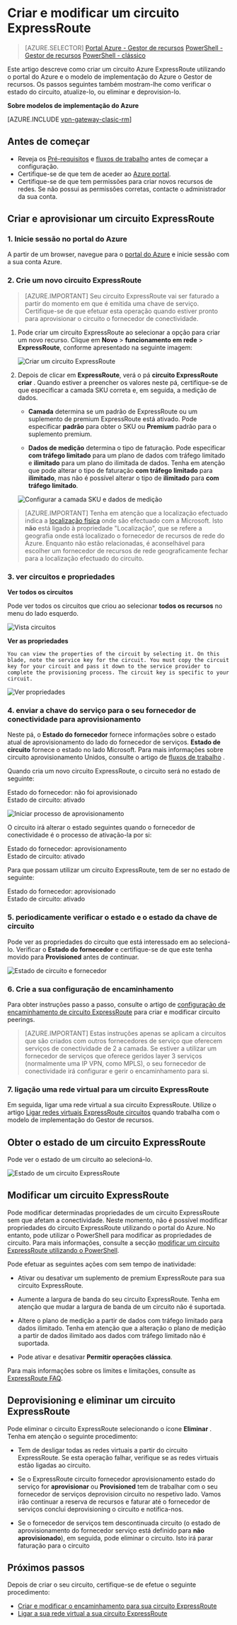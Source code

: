 <properties
   pageTitle="Criar e modificar um circuito ExpressRoute utilizando o Gestor de recursos e o portal do Azure | Microsoft Azure"
   description="Este artigo descreve como criar, aprovisionar, certifique-se, atualizar, eliminar e deprovision um circuito ExpressRoute."
   documentationCenter="na"
   services="expressroute"
   authors="cherylmc"
   manager="carmonm"
   editor=""
   tags="azure-resource-manager"/>
<tags
   ms.service="expressroute"
   ms.devlang="na"
   ms.topic="article"
   ms.tgt_pltfrm="na"
   ms.workload="infrastructure-services"
   ms.date="10/10/2016"
   ms.author="cherylmc"/>

# <a name="create-and-modify-an-expressroute-circuit"></a>Criar e modificar um circuito ExpressRoute

> [AZURE.SELECTOR]
[Portal Azure - Gestor de recursos](expressroute-howto-circuit-portal-resource-manager.md)
[PowerShell - Gestor de recursos](expressroute-howto-circuit-arm.md)
[PowerShell - clássico](expressroute-howto-circuit-classic.md)

Este artigo descreve como criar um circuito Azure ExpressRoute utilizando o portal do Azure e o modelo de implementação do Azure o Gestor de recursos. Os passos seguintes também mostram-lhe como verificar o estado do circuito, atualize-lo, ou eliminar e deprovision-lo.

**Sobre modelos de implementação do Azure**

[AZURE.INCLUDE [vpn-gateway-clasic-rm](../../includes/vpn-gateway-classic-rm-include.md)] 


## <a name="before-you-begin"></a>Antes de começar


- Reveja os [Pré-requisitos](expressroute-prerequisites.md) e [fluxos de trabalho](expressroute-workflows.md) antes de começar a configuração.
- Certifique-se de que tem de aceder ao [Azure portal](https://portal.azure.com).
- Certifique-se de que tem permissões para criar novos recursos de redes. Se não possui as permissões corretas, contacte o administrador da sua conta.

## <a name="create-and-provision-an-expressroute-circuit"></a>Criar e aprovisionar um circuito ExpressRoute

### <a name="1-sign-in-to-the-azure-portal"></a>1. Inicie sessão no portal do Azure

A partir de um browser, navegue para o [portal do Azure](http://portal.azure.com) e inicie sessão com a sua conta Azure.

### <a name="2-create-a-new-expressroute-circuit"></a>2. Crie um novo circuito ExpressRoute

>[AZURE.IMPORTANT] Seu circuito ExpressRoute vai ser faturado a partir do momento em que é emitida uma chave de serviço. Certifique-se de que efetuar esta operação quando estiver pronto para aprovisionar o circuito o fornecedor de conectividade.

1. Pode criar um circuito ExpressRoute ao selecionar a opção para criar um novo recurso. Clique em **Novo** > **funcionamento em rede** > **ExpressRoute**, conforme apresentado na seguinte imagem:

    ![Criar um circuito ExpressRoute](./media/expressroute-howto-circuit-portal-resource-manager/createcircuit1.png)

2. Depois de clicar em **ExpressRoute**, verá o pá **circuito ExpressRoute criar** . Quando estiver a preencher os valores neste pá, certifique-se de que especificar a camada SKU correta e, em seguida, a medição de dados.

    - **Camada** determina se um padrão de ExpressRoute ou um suplemento de premium ExpressRoute está ativado. Pode especificar **padrão** para obter o SKU ou **Premium** padrão para o suplemento premium.

    - **Dados de medição** determina o tipo de faturação. Pode especificar **com tráfego limitado** para um plano de dados com tráfego limitado e **ilimitado** para um plano do ilimitada de dados. Tenha em atenção que pode alterar o tipo de faturação **com tráfego limitado** para **ilimitado**, mas não é possível alterar o tipo de **ilimitado** para **com tráfego limitado**.

    ![Configurar a camada SKU e dados de medição](./media/expressroute-howto-circuit-portal-resource-manager/createcircuit2.png)

>[AZURE.IMPORTANT] Tenha em atenção que a localização efectuado indica a [localização física](expressroute-locations.md) onde são efectuado com a Microsoft. Isto **não** está ligado à propriedade "Localização", que se refere a geografia onde está localizado o fornecedor de recursos de rede do Azure. Enquanto não estão relacionadas, é aconselhável para escolher um fornecedor de recursos de rede geograficamente fechar para a localização efectuado do circuito. 

### <a name="3-view-the-circuits-and-properties"></a>3. ver circuitos e propriedades

**Ver todos os circuitos**

Pode ver todos os circuitos que criou ao selecionar **todos os recursos** no menu do lado esquerdo.
    
![Vista circuitos](./media/expressroute-howto-circuit-portal-resource-manager/listresource.png)

**Ver as propriedades**

    You can view the properties of the circuit by selecting it. On this blade, note the service key for the circuit. You must copy the circuit key for your circuit and pass it down to the service provider to complete the provisioning process. The circuit key is specific to your circuit.

![Ver propriedades](./media/expressroute-howto-circuit-portal-resource-manager/listproperties1.png)


### <a name="4-send-the-service-key-to-your-connectivity-provider-for-provisioning"></a>4. enviar a chave do serviço para o seu fornecedor de conectividade para aprovisionamento

Neste pá, o **Estado do fornecedor** fornece informações sobre o estado atual de aprovisionamento do lado do fornecedor de serviços. **Estado de circuito** fornece o estado no lado Microsoft. Para mais informações sobre circuito aprovisionamento Unidos, consulte o artigo de [fluxos de trabalho](expressroute-workflows.md#expressroute-circuit-provisioning-states) .

Quando cria um novo circuito ExpressRoute, o circuito será no estado de seguinte:

Estado do fornecedor: não foi aprovisionado<BR>
Estado de circuito: ativado

![Iniciar processo de aprovisionamento](./media/expressroute-howto-circuit-portal-resource-manager/viewstatus.png)

O circuito irá alterar o estado seguintes quando o fornecedor de conectividade é o processo de ativação-la por si:

Estado do fornecedor: aprovisionamento<BR>
Estado de circuito: ativado

Para que possam utilizar um circuito ExpressRoute, tem de ser no estado de seguinte:

Estado do fornecedor: aprovisionado<BR>
Estado de circuito: ativado


### <a name="5-periodically-check-the-status-and-the-state-of-the-circuit-key"></a>5. periodicamente verificar o estado e o estado da chave de circuito

Pode ver as propriedades do circuito que está interessado em ao selecioná-lo. Verificar o **Estado do fornecedor** e certifique-se de que este tenha movido para **Provisioned** antes de continuar.


![Estado de circuito e fornecedor](./media/expressroute-howto-circuit-portal-resource-manager/viewstatusprovisioned.png)


### <a name="6-create-your-routing-configuration"></a>6. Crie a sua configuração de encaminhamento

Para obter instruções passo a passo, consulte o artigo de [configuração de encaminhamento de circuito ExpressRoute](expressroute-howto-routing-portal-resource-manager.md) para criar e modificar circuito peerings.

>[AZURE.IMPORTANT] Estas instruções apenas se aplicam a circuitos que são criados com outros fornecedores de serviço que oferecem serviços de conectividade de 2 a camada. Se estiver a utilizar um fornecedor de serviços que oferece geridos layer 3 serviços (normalmente uma IP VPN, como MPLS), o seu fornecedor de conectividade irá configurar e gerir o encaminhamento para si.

### <a name="7-link-a-virtual-network-to-an-expressroute-circuit"></a>7. ligação uma rede virtual para um circuito ExpressRoute

Em seguida, ligar uma rede virtual a sua circuito ExpressRoute. Utilize o artigo [Ligar redes virtuais ExpressRoute circuitos](expressroute-howto-linkvnet-arm.md) quando trabalha com o modelo de implementação do Gestor de recursos.

## <a name="getting-the-status-of-an-expressroute-circuit"></a>Obter o estado de um circuito ExpressRoute

Pode ver o estado de um circuito ao selecioná-lo. 

![Estado de um circuito ExpressRoute](./media/expressroute-howto-circuit-portal-resource-manager/listproperties1.png)


## <a name="modifying-an-expressroute-circuit"></a>Modificar um circuito ExpressRoute

Pode modificar determinadas propriedades de um circuito ExpressRoute sem que afetam a conectividade. Neste momento, não é possível modificar propriedades do circuito ExpressRoute utilizando o portal do Azure. No entanto, pode utilizar o PowerShell para modificar as propriedades de circuito. Para mais informações, consulte a secção [modificar um circuito ExpressRoute utilizando o PowerShell](expressroute-howto-circuit-arm.md#modify).

Pode efetuar as seguintes ações com sem tempo de inatividade:

- Ativar ou desativar um suplemento de premium ExpressRoute para sua circuito ExpressRoute.

- Aumente a largura de banda do seu circuito ExpressRoute. Tenha em atenção que mudar a largura de banda de um circuito não é suportada. 

- Altere o plano de medição a partir de dados com tráfego limitado para dados ilimitado. Tenha em atenção que a alteração o plano de medição a partir de dados ilimitado aos dados com tráfego limitado não é suportada.

-  Pode ativar e desativar **Permitir operações clássica**.

Para mais informações sobre os limites e limitações, consulte as [ExpressRoute FAQ](expressroute-faqs.md).


## <a name="deprovisioning-and-deleting-an-expressroute-circuit"></a>Deprovisioning e eliminar um circuito ExpressRoute

Pode eliminar o circuito ExpressRoute selecionando o ícone **Eliminar** . Tenha em atenção o seguinte procedimento:

- Tem de desligar todas as redes virtuais a partir do circuito ExpressRoute. Se esta operação falhar, verifique se as redes virtuais estão ligadas ao circuito.

- Se o ExpressRoute circuito fornecedor aprovisionamento estado do serviço for **aprovisionar** ou **Provisioned** tem de trabalhar com o seu fornecedor de serviços deprovision circuito no respetivo lado. Vamos irão continuar a reserva de recursos e faturar até o fornecedor de serviços conclui deprovisioning o circuito e notifica-nos.

- Se o fornecedor de serviços tem descontinuada circuito (o estado de aprovisionamento do fornecedor serviço está definido para **não aprovisionado**), em seguida, pode eliminar o circuito. Isto irá parar faturação para o circuito

## <a name="next-steps"></a>Próximos passos

Depois de criar o seu circuito, certifique-se de efetue o seguinte procedimento:

- [Criar e modificar o encaminhamento para sua circuito ExpressRoute](expressroute-howto-routing-portal-resource-manager.md)
- [Ligar a sua rede virtual a sua circuito ExpressRoute](expressroute-howto-linkvnet-arm.md)
